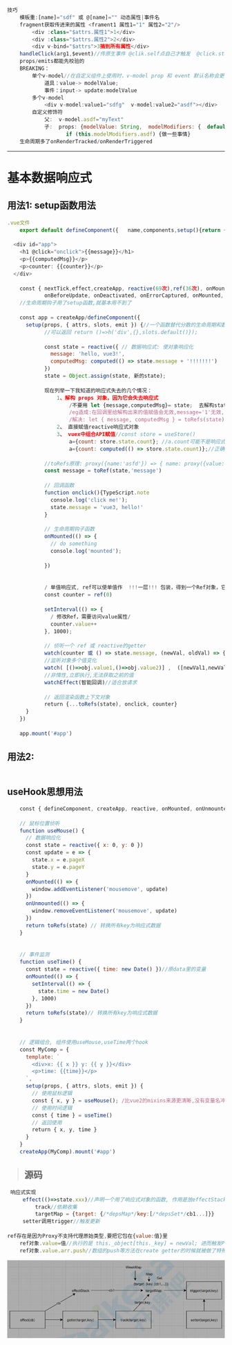 

```javascript
技巧
    模板重:[name]="sdf" 或 @[name]="" 动态属性|事件名
    fragment获取传进来的属性 <frament1 属性1="1" 属性2="2"/>
        <div :class="$attrs.属性1">1</div>
        <div :class="$attrs.属性2">2</div>
        <div v-bind="$attrs">3搞到所有属性</div>
    handleClick(arg1,$event)//传原生事件 @clik.self点自己才触发  @click.stop不冒泡
    props/emits都能先校验的
    BREAKING：
        单个v-model//在自定义组件上使用时，v-model prop 和 event 默认名称会更改：
            道具：value-> modelValue;
            事件：input-> update:modelValue
        多个v-model
            <div v-model:value1="sdfg"  v-model:value2="asdf"></div>
        自定义修饰符
            父:  v-model.asdf="myText"
            子:  props: {modelValue: String,  modelModifiers: {  default: () => ({}) }     },
                   if (this.modelModifiers.asdf) {做一些事情}
    生命周期多了onRenderTracked/onRenderTriggered
```



---

# 基本数据响应式

## 用法1: setup函数用法

```javascript
.vue文件    
    export default defineComponent({   name,components,setup(){return {/*里面的变量可以给template用*/}}}  })
  
  <div id="app">
    <h1 @click="onclick">{{message}}</h1>
    <p>{{computedMsg}}</p>
    <p>counter: {{counter}}</p>
  </div>
     
    const { nextTick,effect,createApp, reactive(69次),ref(36次), onMounted, computed,  toRefs,watch, onActivated, onBeforeMount,  
            onBeforeUpdate, onDeactivated, onErrorCaptured, onMounted, onBeforeUnmount,onUnmounted, onUpdated,watchEffect } = Vue
    //生命周期钩子用了setup函数,就基本用不到了
    
    const app = createApp/defineComponent({        
      setup(props, { attrs, slots, emit }) {//一个函数替代分散的生命周期和数据初始化函数   options API -> composition API
            //可以返回 return ()=>h('div',{},slots.default()});
           
            const state = reactive({ // 数据响应式: 使对象响应化
              message: 'hello, vue3!',
              computedMsg: computed(() => state.message + '!!!!!!!')
            })
            state = Object.assign(state, 新的state);
            
            现在列举一下我知道的响应式失去的几个情况：
                1、解构 props 对象，因为它会失去响应式
                    /不要用 let {message,computedMsg}= state;  去解构state出来用, 不然响应式会变得很奇怪/
                    /eg造成:在回调里给解构出来的值赋值会无效,message='1'无效, state.message='1'也无效了/
                    /解决: let { message, computedMsg } = toRefs(state);  但message='1'还是无效的, 引物ref是message.value='1'才有效/
                2、 直接赋值reactive响应式对象
                3、 vuex中组合API赋值//const store = useStore()
                    a={count: store.state.count}; //a.count可能不是响应式
                    a={count: computed(() => store.state.count)};//正确做法

            //toRefs原理: proxy({name:'asfd'}) => { name: proxy({value:'asfd'}) }
            const message = toRef(state,'message')
    
            // 回调函数
            function onclick(){TypeScript.note
              console.log('click me!');
              state.message = 'vue3, hello!'
            }
    
            // 生命周期钩子函数
            onMounted(() => {
              // do something
              console.log('mounted');
              
            })            
    
    
            / 单值响应式, ref可以使单值作  !!!一层!!! 包装，得到一个Ref对象，它是响应式的/
            const counter = ref(0) 
            
            setInterval(() => {
              / 修改Ref，需要访问value属性/
              counter.value++
            }, 1000);            
      
            // 侦听一个 ref 或 reactive的getter
            watch(counter 或 () => state.message, (newVal, oldVal) => {}, {deep: true })
            //监听对象多个值变化
            watch( [()=>obj.value1,()=>obj.value2)] ,  ([newVal1,newVal2], [oldVal1,oldVal2]) => {})
            //非惰性,立即执行,无法获取之前的值
            watchEffect(智能回调)//适合放请求
            
            // 返回渲染函数上下文对象
            return {...toRefs(state), onclick, counter}
      }
    })

    app.mount('#app')
```

## 用法2: <script setup>

<template>
  <MyComponent />
  {{a}}
</template>

<script>
export let map = null;
</script>

<script setup>
import MyComponent from './MyComponent.vue'

defineProps 和 defineEmits 都是只能在 <script setup> 中使用的编译器宏。他们不需要导入，且会随着 <script setup> 的处理过程一同被编译掉
import { ref,useSlots, useAttrs } from 'vue'
const a = ref(1)

const slots = useSlots()
const attrs = useAttrs()

defineOptions({name: 'ElForm',});
const props = defineProps({
  name: {
    type: String,
    required: false,
    default: 'Petter'
  },
  userInfo: Object,
  tags: Array
})
const emit = defineEmits(['change', 'delete'])
provide( Key , reactive({}) )

defineExpose({  a })

map = new Map();

```
//await 代码会被编译成 async setup(),async setup() 必须与 Suspense 组合使用//https://juejin.cn/post/7028026616441733156
plotGETbyId(id).then(r => form = r.data);  /不会更新!!!/
await plotGETbyId(id).then(r => form = r.data); /可以更新✔, 但必须与 Suspense 组合使用/
</script>
```
```






## useHook思想用法

```javascript
    const { defineComponent, createApp, reactive, onMounted, onUnmounted, toRefs,ref } = Vue;

    // 鼠标位置侦听
    function useMouse() {
      // 数据响应化
      const state = reactive({ x: 0, y: 0 })
      const update = e => {
        state.x = e.pageX
        state.y = e.pageY
      }
      onMounted(() => {
        window.addEventListener('mousemove', update)
      })
      onUnmounted(() => {
        window.removeEventListener('mousemove', update)
      })     
      return toRefs(state) // 转换所有key为响应式数据
    }
    
    
    // 事件监测
    function useTime() {
      const state = reactive({ time: new Date() })//原data里的变量
      onMounted(() => {
        setInterval(() => {
          state.time = new Date()
        }, 1000)
      })
      return toRefs(state)// 转换所有key为响应式数据
    }
    
    
    // 逻辑组合, 组件使用useMouse,useTime两个hook
    const MyComp = {
      template: `
        <div>x: {{ x }} y: {{ y }}</div>
        <p>time: {{time}}</p>
      `,
      setup(props, { attrs, slots, emit }) {
        // 使用鼠标逻辑
        const { x, y } = useMouse(); /比vue2的mixins来源更清晰,没有变量名冲突/
        // 使用时间逻辑
        const { time } = useTime()
        // 返回使用
        return { x, y, time }
      }
    }
    createApp(MyComp).mount('#app')
```

> ## 源码

```javascript
 响应式实现
     effect(()=>state.xxx)//声明一个用了响应式对象的函数, 作用是放effectStack里(给track用完就拿掉)并且执行一次getter,做track收集依赖
         track//依赖收集
         targetMap = {target: {/*depsMap*/key:[/*depsSet*/cb1...]}}
     setter调用trigger//触发更新         
     
ref存在是因为Proxy不支持代理原始类型,要把它包在{value:值}里
    ref对象.value=值//执行的是 this._object[this._key] = newVal; 进而触发Proxy的setter
    ref对象.value.arr.push//数组的push等方法在create getter的时候就被做了特殊处理了
```



![](images/0ACB95E1FCA746BC9928D885604F3AAD.png)

